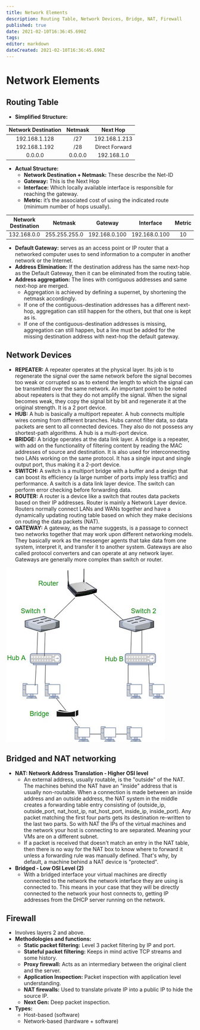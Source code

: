 ```yaml
---
title: Network Elements
description: Routing Table, Network Devices, Bridge, NAT, Firewall
published: true
date: 2021-02-10T16:36:45.690Z
tags: 
editor: markdown
dateCreated: 2021-02-10T16:36:45.690Z
---
```


# Network Elements

## Routing Table

- **Simplified Structure:**

| Network Destination 	| Netmask 	|    Next Hop    	|
|:-------------------:	|:-------:	|:--------------:	|
|    192.168.1.128    	|   /27   	|  192.168.1.213 	|
|    192.168.1.192    	|   /28   	| Direct Forward 	|
|       0.0.0.0       	| 0.0.0.0 	|   192.168.1.0  	|

- **Actual Structure:**
	- **Network Destination + Netmask:** These describe the Net-ID
	- **Gateway:** This is the Next Hop
	- **Interface:** Which locally available interface is responsible for reaching the 												gateway.
	- **Metric:** it’s the associated cost of using the indicated route (minimum number of 									hops usually).

| Network Destination 	|    Netmask    	|    Gateway    	|   Interface   	| Metric 	|
|:-------------------:	|:-------------:	|:-------------:	|:-------------:	|:------:	|
|     132.168.0.0     	| 255.255.255.0 	| 192.168.0.100 	| 192.168.0.100 	|   10   	|

- **Default Gateway:** serves as an access point or IP router that a networked computer uses to send information to a computer in another network or the Internet.
- **Address Elimination:** If the destination address has the same next-hop as the Default Gateway, then it can be eliminated from the routing table.
- **Address aggregation:** The lines with contiguous addresses and same next-hop are merged.
	- Aggregation is achieved by defining a supernet, by shortening the netmask accordingly.
	- If one of the contiguous-destination addresses has a different next-hop, aggregation can still happen for the others, but that one is kept as is.
	- If one of the contiguous-destination addresses is missing, aggregation can still happen, but a line must be added for the missing destination address with next-hop the default gateway.

## Network Devices

- **REPEATER:**  A repeater operates at the physical layer. Its job is to regenerate the signal over the same network before the signal becomes too weak or corrupted so as to extend the length to which the signal can be transmitted over the same network. An important point to be noted about repeaters is that they do not amplify the signal. When the signal becomes weak, they copy the signal bit by bit and regenerate it at the original strength. It is a 2 port device.
- **HUB:** A hub is basically a multiport repeater. A hub connects multiple wires coming from different branches. Hubs cannot filter data, so data packets are sent to all connected devices. They also do not possess any shortest-path algorithms. A hub is a multi-port device.
- **BRIDGE:** A bridge operates at the data link layer. A bridge is a repeater, with add on the functionality of filtering content by reading the MAC addresses of source and destination. It is also used for interconnecting two LANs working on the same protocol. It has a single input and single output port, thus making it a 2-port device.
- **SWITCH:** A switch is a multiport bridge with a buffer and a design that can boost its efficiency (a large number of ports imply less traffic) and performance. A switch is a data link layer device. The switch can perform error checking before forwarding data.
- **ROUTER:** A router is a device like a switch that routes data packets based on their IP addresses. Router is mainly a Network Layer device. Routers normally connect LANs and WANs together and have a dynamically updating routing table based on which they make decisions on routing the data packets (NAT).
- **GATEWAY:** A gateway, as the name suggests, is a passage to connect two networks together that may work upon different networking models. They basically work as the messenger agents that take data from one system, interpret it, and transfer it to another system. Gateways are also called protocol converters and can operate at any network layer. Gateways are generally more complex than switch or router.

![network_devices.jpg](/network_devices.jpg)

## Bridged and NAT networking

- **NAT: Network Address Translation - Higher OSI level**
	- An external address, usually routable, is the "outside" of the NAT. The machines behind the NAT have an "inside" address that is usually non-routable. When a connection is made between an inside address and an outside address, the NAT system in the middle creates a forwarding table entry consisting of (outside_ip, outside_port, nat_host_ip, nat_host_port, inside_ip, inside_port). Any packet matching the first four parts gets its destination re-written to the last two parts. So with NAT the IPs of the virtual machines and the network your host is connecting to are separated. Meaning your VMs are on a different subnet.
	- If a packet is received that doesn't match an entry in the NAT table, then there is no way for the NAT box to know where to forward it unless a forwarding rule was manually defined. That's why, by default, a machine behind a NAT device is "protected".
- **Bridged - Low OSI Level (2)**
	- With a bridged interface your virtual machines are directly connected to the network the network interface they are using is connected to. This means in your case that they will be directly connected to the network your host connects to, getting IP addresses from the DHCP server running on the network.
  
## Firewall

- Involves layers 2 and above.
- **Methodologies and functions:**
	- **Static packet filtering:** Level 3 packet filtering by IP and port.
	- **Stateful packet filtering:** Keeps in mind active TCP streams and some history.
	- **Proxy firewall:** Acts as an intermediary between the original client and the server.
	- **Application Inspection:** Packet inspection with application level understanding.
	- **NAT firewalls:** Used to translate private IP into a public IP to hide the source IP.
	- **Next Gen:** Deep packet inspection.
- **Types:**
	- Host-based (software)
	- Network-based (hardware + software)